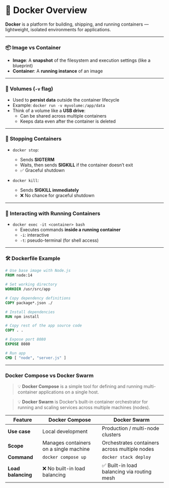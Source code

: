 # 🐳 Docker Overview

**Docker** is a platform for building, shipping, and running containers — lightweight, isolated environments for applications.

---

### 📦 Image vs Container

- **Image**: A **snapshot** of the filesystem and execution settings (like a blueprint)
- **Container**: A **running instance** of an image

---

### 💾 Volumes (`-v` flag)

- Used to **persist data** outside the container lifecycle
- Example: `docker run -v myvolume:/app/data`
- Think of a volume like a **USB drive**:
  - Can be shared across multiple containers
  - Keeps data even after the container is deleted

---

### 🚦 Stopping Containers

- `docker stop`:

  - Sends **SIGTERM**
  - Waits, then sends **SIGKILL** if the container doesn’t exit
  - ✅ Graceful shutdown

- `docker kill`:
  - Sends **SIGKILL immediately**
  - ❌ No chance for graceful shutdown

---

### 🔧 Interacting with Running Containers

- `docker exec -it <container> bash`
  - Executes commands **inside a running container**
  - `-i`: interactive
  - `-t`: pseudo-terminal (for shell access)

---

### 🛠️ Dockerfile Example

```Dockerfile
# Use base image with Node.js
FROM node:14

# Set working directory
WORKDIR /usr/src/app

# Copy dependency definitions
COPY package*.json ./

# Install dependencies
RUN npm install

# Copy rest of the app source code
COPY . .

# Expose port 8080
EXPOSE 8080

# Run app
CMD [ "node", "server.js" ]
```

---

### Docker Compose vs Docker Swarm 

> 💡 **Docker Compose** is a simple tool for defining and running multi-container applications on a single host.

> 💡 **Docker Swarm** is Docker’s built-in container orchestrator for running and scaling services across multiple machines (nodes).

| Feature            | Docker Compose                         | Docker Swarm                                  |
| ------------------ | -------------------------------------- | --------------------------------------------- |
| **Use case**       | Local development                      | Production / multi-node clusters              |
| **Scope**          | Manages containers on a single machine | Orchestrates containers across multiple nodes |
| **Command**        | `docker compose up`                    | `docker stack deploy`                         |
| **Load balancing** | ❌ No built-in load balancing           | ✅ Built-in load balancing via routing mesh    |
